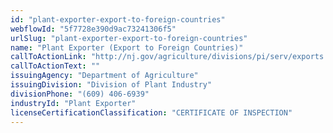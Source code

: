 ```yaml
---
id: "plant-exporter-export-to-foreign-countries"
webflowId: "5f7728e390d9ac73241306f5"
urlSlug: "plant-exporter-export-to-foreign-countries"
name: "Plant Exporter (Export to Foreign Countries)"
callToActionLink: "http://nj.gov/agriculture/divisions/pi/serv/exports.html"
callToActionText: ""
issuingAgency: "Department of Agriculture"
issuingDivision: "Division of Plant Industry"
divisionPhone: "(609) 406-6939"
industryId: "Plant Exporter"
licenseCertificationClassification: "CERTIFICATE OF INSPECTION"
---
```

